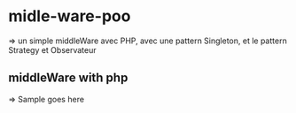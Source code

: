 # midle-ware-poo
=> un simple middleWare avec PHP, avec une pattern Singleton, et le pattern Strategy et Observateur 
## middleWare with php
=> Sample goes here

